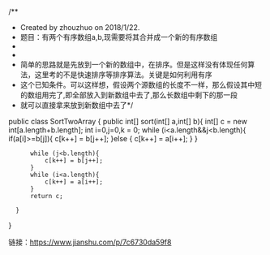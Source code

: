   /**
   * Created by zhouzhuo on 2018/1/22.
   * 题目：有两个有序数组a,b,现需要将其合并成一个新的有序数组
   *
   *
   * 简单的思路就是先放到一个新的数组中，在排序。但是这样没有体现任何算法，这里考的不是快速排序等排序算法。关键是如何利用有序
   * 这个已知条件。可以这样想，假设两个源数组的长度不一样，那么假设其中短的数组用完了,即全部放入到新数组中去了,那么长数组中剩下的那一段
   * 就可以直接拿来放到新数组中去了*/

  public class SortTwoArray {
      public int[] sort(int[] a,int[] b){
          int[] c = new int[a.length+b.length];
          int i=0,j=0,k = 0;
          while (i<a.length&&j<b.length){
              if(a[i]>=b[j]){
                  c[k++] = b[j++];
              }else {
                  c[k++] = a[i++];
              }
          }

          while (j<b.length){
              c[k++] = b[j++];
          }
          while (i<a.length){
              c[k++] = a[i++];
          }
          return c;

      }

  }



链接：https://www.jianshu.com/p/7c6730da59f8
